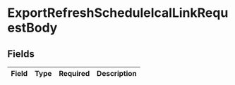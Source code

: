 # ExportRefreshScheduleIcalLinkRequestBody


## Fields

| Field       | Type        | Required    | Description |
| ----------- | ----------- | ----------- | ----------- |